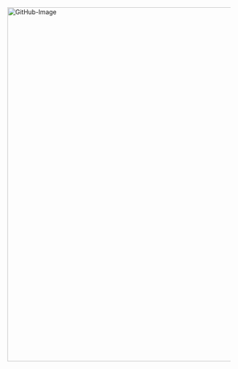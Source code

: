
<img width="800" alt="GitHub-Image" src="https://user-images.githubusercontent.com/106556443/211092914-6025b7a7-a31b-4565-8889-5971a2c7c5b5.png">
